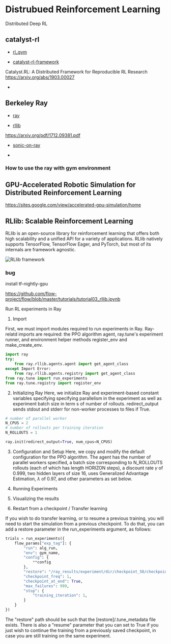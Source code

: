 # Distrubued Reinforcement Learning

Distributed Deep RL

## catalyst-rl

- [rl_gym](https://github.com/catalyst-team/catalyst/tree/master/examples/rl_gym)

- [catalyst-rl-framework](https://github.com/catalyst-team/catalyst-rl-framework)

Catalyst.RL: A Distributed Framework for Reproducible RL Research https://arxiv.org/abs/1903.00027

- []()


## Berkeley Ray

- [ray](https://github.com/ray-project/ray)

- [rllib]()

https://arxiv.org/pdf/1712.09381.pdf

- [sonic-on-ray](https://github.com/openai/sonic-on-ray)

- []()


### How to use the ray with gym environment


## GPU-Accelerated Robotic Simulation for Distributed Reinforcement Learning

https://sites.google.com/view/accelerated-gpu-simulation/home

## RLlib: Scalable Reinforcement Learning

RLlib is an open-source library for reinforcement learning that offers both high scalability and a unified API for a variety of applications. RLlib natively supports TensorFlow, TensorFlow Eager, and PyTorch, but most of its internals are framework agnostic.

![RLlib framework](https://ray.readthedocs.io/en/latest/_images/rllib-stack.svg)



### bug

install tf-nightly-gpu


https://github.com/flow-project/flow/blob/master/tutorials/tutorial03_rllib.ipynb

Run RL experiments in Ray
1. Import

First, we must import modules required to run experiments in Ray. Ray-relatd imports are required: the PPO algorithm agent, ray.tune's experiment runner, and environment helper methods register_env and make_create_env.
```python
import ray
try:
    from ray.rllib.agents.agent import get_agent_class
except Import Error:
    from ray.rllib.agents.registry import get_agent_class
from ray.tune import run_experiments
from ray.tune.registry import register_env
```
2. Initializing Ray
Here, we initialize Ray and experiment-based constant variables specifying specifying parallelism in the experiment as well as experiment batch size in term s of number of rollouts. redirect_output sends stdout and stderr for non-worker processes to files if True.
```python
# number of parallel worker
N_CPUS = 2
# number of rollouts per training iteration
N_ROLLOUTS = 1

ray.init(redirect_output=True, num_cpus=N_CPUS)
```
3. Configuration and Setup
Here, we copy and modify the default configuration for the PPO algorithm. The agent has the number of parallel workers specified, a batch size corresponding to N_ROLLOUTS rollouts (each of which has length HORIZON steps), a discount rate $\gamma$ of 0.999, two hidden layers of size 16, uses Generalized Advantage Estimation, $\lambda$ of 0.97, and other parameters as set below.

4. Running Experiments


5. Visualizing the results


6. Restart from a checkpoint / Transfer learning

If you wish to do transfer learning, or to resume a previous training, you will need to start the simulation from a previous checkpoint. To do that, you can add a restore parameter in the run_experiments argument, as follows:
```python
trials = run_experiments({
    flow_params["exp_tag"]: {
        "run": alg_run,
        "env": gym_name,
        "config": {
            **config
        },
        "restore": "/ray_results/experiment/dir/checkpoint_50/checkpoint-50"
        "checkpoint_freq": 1,
        "checkpoint_at_end": True,
        "max_failures": 999,
        "stop": {
            "training_iteration": 1,
        }
    }
})
```
The "restore" path should be such that the [restore]/.tune_metadata file exists.
There is also a "resume" parameter that you can set to True if you just wish to continue the training from a previously saved checkpoint, in case you are still training on the same experiment.

